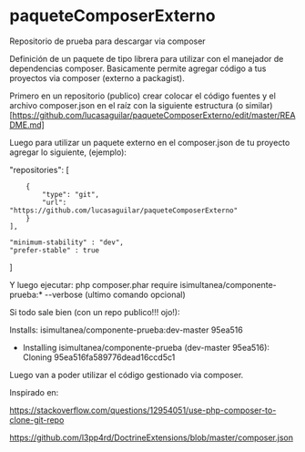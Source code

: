 # paqueteComposerExterno
Repositorio de prueba para descargar via composer

Definición de un paquete de tipo librera para utilizar con el manejador de dependencias composer. Basicamente permite agregar código a tus proyectos via composer (externo a packagist).

Primero en un repositorio (publico) crear colocar el código fuentes y el archivo composer.json en el raíz con la siguiente estructura (o similar) [https://github.com/lucasaguilar/paqueteComposerExterno/edit/master/README.md]

Luego para utilizar un paquete externo en el composer.json de tu proyecto agregar lo siguiente, (ejemplo):

"repositories": [
     
        {
            "type": "git",
            "url":  "https://github.com/lucasaguilar/paqueteComposerExterno"
        }
    ],
    
    "minimum-stability" : "dev",
    "prefer-stable" : true
    
 ]
 
 Y luego ejecutar:  php composer.phar require isimultanea/componente-prueba:* --verbose (ultimo comando opcional)
 
 
Si todo sale bien (con un repo publico!!! ojo!):

Installs: isimultanea/componente-prueba:dev-master 95ea516
  - Installing isimultanea/componente-prueba (dev-master 95ea516): Cloning 95ea516fa589776dead16ccd5c1
  
Luego van a poder utilizar el código gestionado via composer.



Inspirado en:

https://stackoverflow.com/questions/12954051/use-php-composer-to-clone-git-repo

https://github.com/l3pp4rd/DoctrineExtensions/blob/master/composer.json
